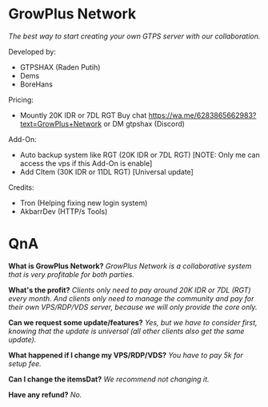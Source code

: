 # GrowPlus Network
_The best way to start creating your own GTPS server with our collaboration._

Developed by:
- GTPSHAX (Raden Putih)
- Dems
- BoreHans

Pricing:
- Mountly 20K IDR or 7DL RGT
Buy chat https://wa.me/6283865662983?text=GrowPlus+Network or DM gtpshax (Discord)

Add-On:
- Auto backup system like RGT (20K IDR or 7DL RGT) [NOTE: Only me can access the vps if this Add-On is enable]
- Add CItem (30K IDR or 11DL RGT) [Universal update]

Credits:
- Tron (Helping fixing new login system)
- AkbarrDev (HTTP/s Tools)

# QnA
**What is GrowPlus Network?**
_GrowPlus Network is a collaborative system that is very profitable for both parties._

**What's the profit?**
_Clients only need to pay around 20K IDR or 7DL (RGT) every month. And clients only need to manage the community and pay for their own VPS/RDP/VDS server, because we will only provide the core only._

**Can we request some update/features?**
_Yes, but we have to consider first, knowing that the update is universal (all other clients also get the same update)._

**What happened if I change my VPS/RDP/VDS?**
_You have to pay 5k for setup fee._

**Can I change the itemsDat?**
_We recommend not changing it._

**Have any refund?**
_No._
